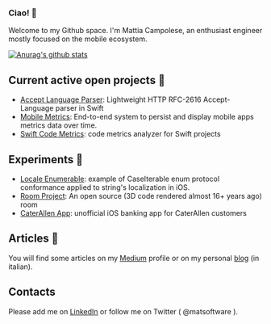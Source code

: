### Ciao! 👋

Welcome to my Github space. I'm Mattia Campolese, an enthusiast engineer mostly focused on the mobile ecosystem. 

[![Anurag's github stats](https://github-readme-stats.vercel.app/api?username=matsoftware)](https://github.com/matsoftware/github-readme-stats)

## Current active open projects 🔭 

- [Accept Language Parser](https://github.com/matsoftware/accept-language-parser): Lightweight HTTP RFC-2616 Accept-Language parser in Swift
- [Mobile Metrics](https://github.com/matsoftware/mobile-metrics): End-to-end system to persist and display mobile apps metrics data over time.
- [Swift Code Metrics](https://github.com/matsoftware/swift-code-metrics): code metrics analyzer for Swift projects

## Experiments 🧪

- [Locale Enumerable](https://github.com/matsoftware/LocaleEnumerable): example of CaseIterable enum protocol conformance applied to string's localization in iOS.
- [Room Project](https://github.com/matsoftware/RoomProject): An open source (3D code rendered almost 16+ years ago) room 
- [CaterAllen App](https://github.com/matsoftware/CaterAllenApp): unofficial iOS banking app for CaterAllen customers

## Articles 📰

You will find some articles on my [Medium](https://medium.com/@matsoftware) profile or on my personal [blog](https://www.matsoftware.it) (in italian).

## Contacts

Please add me on [LinkedIn](https://www.linkedin.com/in/matcamp/) or follow me on Twitter ( @matsoftware ).
